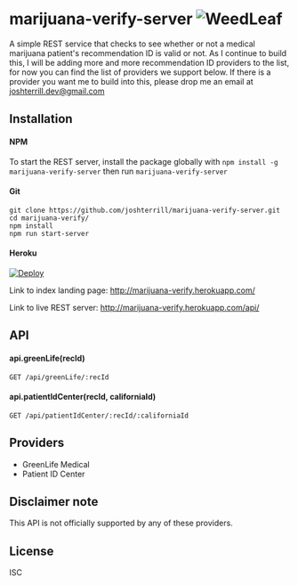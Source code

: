 # marijuana-verify-server ![WeedLeaf](http://i.imgur.com/s7Bu0yy.gif)
A simple REST service that checks to see whether or not a medical marijuana patient's recommendation ID is valid or not. As I continue to build this, I will be adding more and more recommendation ID providers to the list, for now you can find the list of providers we support below. If there is a provider you want me to build into this, please drop me an email at joshterrill.dev@gmail.com

## Installation
#### NPM
To start the REST server, install the package globally with `npm install -g marijuana-verify-server` then run `marijuana-verify-server`

#### Git
```
git clone https://github.com/joshterrill/marijuana-verify-server.git
cd marijuana-verify/
npm install
npm run start-server
```

#### Heroku

[![Deploy](https://www.herokucdn.com/deploy/button.png)](https://www.heroku.com/deploy/?template=https://github.com/joshterrill/marijuana-verify)

Link to index landing page: http://marijuana-verify.herokuapp.com/

Link to live REST server: http://marijuana-verify.herokuapp.com/api/

## API
#### api.greenLife(recId)
`GET /api/greenLife/:recId`

#### api.patientIdCenter(recId, californiaId)
`GET /api/patientIdCenter/:recId/:californiaId`

## Providers
* GreenLife Medical
* Patient ID Center

## Disclaimer note
This API is not officially supported by any of these providers.

## License
ISC